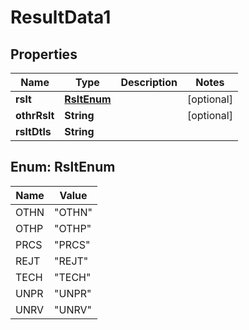 

# ResultData1

## Properties

Name | Type | Description | Notes
------------ | ------------- | ------------- | -------------
**rslt** | [**RsltEnum**](#RsltEnum) |  |  [optional]
**othrRslt** | **String** |  |  [optional]
**rsltDtls** | **String** |  | 



## Enum: RsltEnum

Name | Value
---- | -----
OTHN | &quot;OTHN&quot;
OTHP | &quot;OTHP&quot;
PRCS | &quot;PRCS&quot;
REJT | &quot;REJT&quot;
TECH | &quot;TECH&quot;
UNPR | &quot;UNPR&quot;
UNRV | &quot;UNRV&quot;



